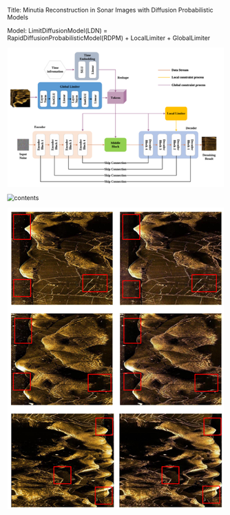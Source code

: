Title: Minutia Reconstruction in Sonar Images with Diffusion Probabilistic Models

Model: LimitDiffusionModel(LDN) = RapidDiffusionProbabilisticModel(RDPM) + LocalLimiter + GlobalLimiter

![contents](./LDM.PNG)

![contents](./model/locallimiter.PNG)

![contents](./result.PNG)
